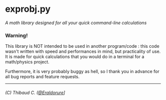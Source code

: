 # exprobj.py
*A math library designed for all your quick command-line calculations*

### Warning!

This library is NOT intended to be used in another program/code : this code wasn't written with speed and performances in mind, but practicality of use.
It is made for quick calculations that you would do in a terminal for a math/physics project.

Furthermore, it is very probably buggy as hell, so I thank you in advance for all bug reports and feature requests.

***
###### (C) Thibaud C. ([@Eraldorure](https://github.com/Eraldorure)]
